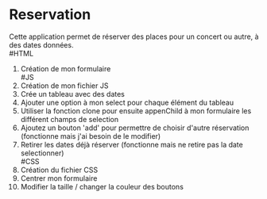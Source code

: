 # Reservation
 Cette application permet de réserver des places pour un concert ou autre, à des dates données.  
 #HTML  
 1. Création de mon formulaire  
 #JS  
 2. Création de mon fichier JS  
 3. Crée un tableau avec des dates  
 4. Ajouter une option à mon select pour chaque élément du tableau  
 5. Utiliser la fonction clone pour ensuite appenChild à mon formulaire les différent champs de selection  
 6. Ajoutez un bouton 'add' pour permettre de choisir d'autre réservation (fonctionne mais j'ai besoin de le modifier)  
 7. Retirer les dates déjà réserver (fonctionne mais ne retire pas la date selectionner)  
 #CSS  
 8. Création du fichier CSS  
 9. Centrer mon formulaire  
 10. Modifier la taille / changer la couleur des boutons  